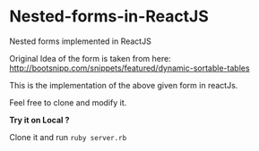 # Nested-forms-in-ReactJS
Nested forms implemented in ReactJS

Original Idea of the form is taken from here: http://bootsnipp.com/snippets/featured/dynamic-sortable-tables

This is the implementation of the above given form in reactJs.

Feel free to clone and modify it.

**Try it on Local ?**

Clone it and run `ruby server.rb`
